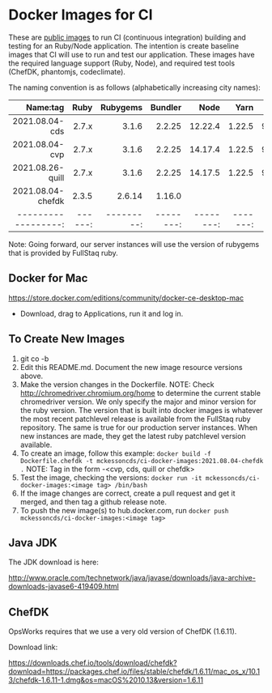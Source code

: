 Docker Images for CI
====================

These are [public images](https://hub.docker.com/r/mckessoncds/ci-docker-images) to run CI (continuous integration) building and testing for an Ruby/Node application. The intention is create baseline images that CI will use to run and test our application. These images have the required language support (Ruby, Node), and required test tools (ChefDK, phantomjs, codeclimate).

The naming convention is as follows (alphabetically increasing city names):

| Name:tag          | Ruby  | Rubygems | Bundler |  Node   |  Yarn  | chromedriver  |
|------------------:|------:|---------:|--------:|--------:|-------:|--------------:|
| 2021.08.04-cds    | 2.7.x | 3.1.6    | 2.2.25  | 12.22.4 | 1.22.5 | 92.0.4515.107 |
| 2021.08.04-cvp    | 2.7.x | 3.1.6    | 2.2.25  | 14.17.4 | 1.22.5 | 92.0.4515.107 |
| 2021.08.26-quill  | 2.7.x | 3.1.6    | 2.2.25  | 14.17.5 | 1.22.5 | 92.0.4515.107 |
| 2021.08.04-chefdk | 2.3.5 | 2.6.14   | 1.16.0  |         |        |               |
|------------------:|------:|---------:|--------:|--------:|-------:|--------------:|

Note:  Going forward, our server instances will use the version of rubygems that is provided by FullStaq ruby.


Docker for Mac
--------------

https://store.docker.com/editions/community/docker-ce-desktop-mac

- Download, drag to Applications, run it and log in.


To Create New Images
--------------------

1. git co -b <JIRA ticket ID>
2. Edit this README.md. Document the new image resource versions above.
3. Make the version changes in the Dockerfile.  NOTE: Check http://chromedriver.chromium.org/home to determine the current stable chromedriver version. We only specify the major and minor version for the ruby version. The version that is built into docker images is whatever the most recent patchlevel release is available from the FullStaq ruby repository. The same is true for our production server instances. When new instances are made, they get the latest ruby patchlevel version available. 
4. To create an image, follow this example:  `docker build -f Dockerfile.chefdk -t mckessoncds/ci-docker-images:2021.08.04-chefdk .`
   NOTE:  Tag in the form <date>-<cvp, cds, quill or chefdk>
5. Test the image, checking the versions:  `docker run -it mckessoncds/ci-docker-images:<image tag> /bin/bash`
6. If the image changes are correct, create a pull request and get it merged, and then tag a github release note.
7. To push the new image(s) to hub.docker.com, run `docker push mckessoncds/ci-docker-images:<image tag>`


Java JDK
--------

The JDK download is here:

http://www.oracle.com/technetwork/java/javase/downloads/java-archive-downloads-javase6-419409.html


ChefDK
------

OpsWorks requires that we use a very old version of ChefDK (1.6.11).

Download link:

https://downloads.chef.io/tools/download/chefdk?download=https://packages.chef.io/files/stable/chefdk/1.6.11/mac_os_x/10.13/chefdk-1.6.11-1.dmg&os=macOS%2010.13&version=1.6.11
